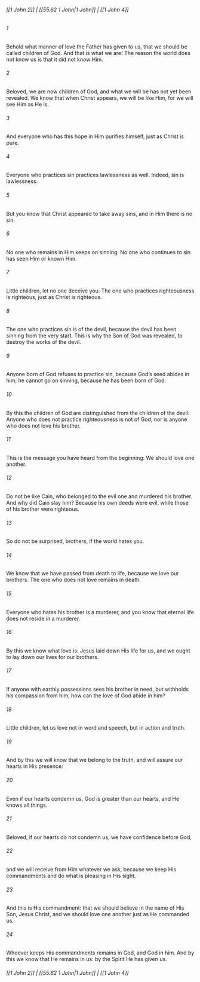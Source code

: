 
###### [[1 John 2]] | [[55.62 1 John|1 John]] | [[1 John 4]]

###### 1
Behold what manner of love the Father has given to us, that we should be called children of God. And that is what we are! The reason the world does not know us is that it did not know Him.
###### 2
Beloved, we are now children of God, and what we will be has not yet been revealed. We know that when Christ appears, we will be like Him, for we will see Him as He is.
###### 3
And everyone who has this hope in Him purifies himself, just as Christ is pure.
###### 4
Everyone who practices sin practices lawlessness as well. Indeed, sin is lawlessness.
###### 5
But you know that Christ appeared to take away sins, and in Him there is no sin.
###### 6
No one who remains in Him keeps on sinning. No one who continues to sin has seen Him or known Him.
###### 7
Little children, let no one deceive you: The one who practices righteousness is righteous, just as Christ is righteous.
###### 8
The one who practices sin is of the devil, because the devil has been sinning from the very start. This is why the Son of God was revealed, to destroy the works of the devil.
###### 9
Anyone born of God refuses to practice sin, because God’s seed abides in him; he cannot go on sinning, because he has been born of God.
###### 10
By this the children of God are distinguished from the children of the devil: Anyone who does not practice righteousness is not of God, nor is anyone who does not love his brother.
###### 11
This is the message you have heard from the beginning: We should love one another.
###### 12
Do not be like Cain, who belonged to the evil one and murdered his brother. And why did Cain slay him? Because his own deeds were evil, while those of his brother were righteous.
###### 13
So do not be surprised, brothers, if the world hates you.
###### 14
We know that we have passed from death to life, because we love our brothers. The one who does not love remains in death.
###### 15
Everyone who hates his brother is a murderer, and you know that eternal life does not reside in a murderer.
###### 16
By this we know what love is: Jesus laid down His life for us, and we ought to lay down our lives for our brothers.
###### 17
If anyone with earthly possessions sees his brother in need, but withholds his compassion from him, how can the love of God abide in him?
###### 18
Little children, let us love not in word and speech, but in action and truth.
###### 19
And by this we will know that we belong to the truth, and will assure our hearts in His presence:
###### 20
Even if our hearts condemn us, God is greater than our hearts, and He knows all things.
###### 21
Beloved, if our hearts do not condemn us, we have confidence before God,
###### 22
and we will receive from Him whatever we ask, because we keep His commandments and do what is pleasing in His sight.
###### 23
And this is His commandment: that we should believe in the name of His Son, Jesus Christ, and we should love one another just as He commanded us.
###### 24
Whoever keeps His commandments remains in God, and God in him. And by this we know that He remains in us: by the Spirit He has given us.

###### [[1 John 2]] | [[55.62 1 John|1 John]] | [[1 John 4]]
